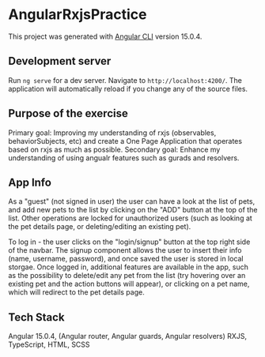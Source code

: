 # AngularRxjsPractice

This project was generated with [Angular CLI](https://github.com/angular/angular-cli) version 15.0.4.

## Development server

Run `ng serve` for a dev server. Navigate to `http://localhost:4200/`. The application will automatically reload if you change any of the source files.

## Purpose of the exercise

Primary goal: Improving my understanding of rxjs (observables, behaviorSubjects, etc) and create a One Page Application that operates based on rxjs as much as possible.
Secondary goal: Enhance my understanding of using angualr features such as gurads and resolvers.

## App Info

As a "guest" (not signed in user) the user can have a look at the list of pets, and add new pets to the list by clicking on the "ADD" button at the top of the list.
Other operations are locked for unauthorized users (such as looking at the pet details page, or deleting/editing an existing pet).

To log in - the user clicks on the "login/signup" button at the top right side of the navbar.
The signup component allows the user to insert their info (name, username, password), and once saved the user is stored in local storgae.
Once logged in, additional features are available in the app, such as the possibility to delete/edit any pet from the list (try hovering over an existing pet and the action buttons will appear), or clicking on a pet name, which will redirect to the pet details page.

## Tech Stack

Angular 15.0.4, (Angular router, Angular guards, Angular resolvers)
RXJS,
TypeScript,
HTML,
SCSS
